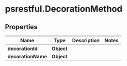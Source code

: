 # psrestful.DecorationMethod

## Properties
Name | Type | Description | Notes
------------ | ------------- | ------------- | -------------
**decorationId** | **Object** |  | 
**decorationName** | **Object** |  | 
